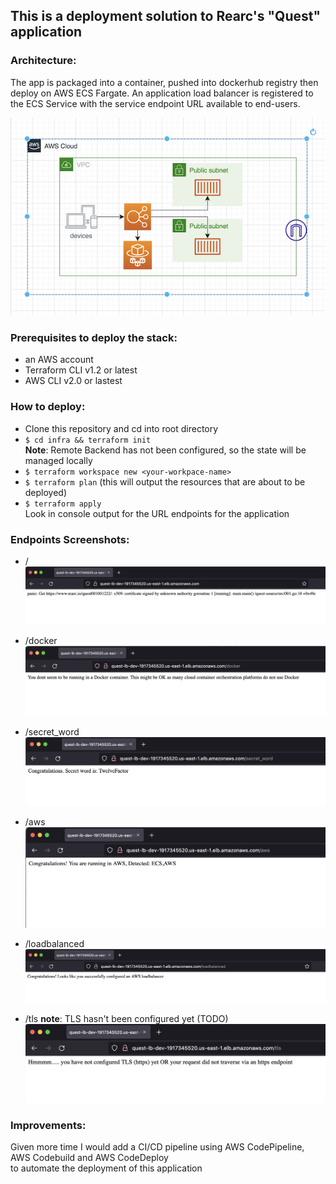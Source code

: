 ## This is a deployment solution to Rearc's "Quest" application

### Architecture:
 The app is packaged into a container, pushed into dockerhub registry then deploy on AWS ECS Fargate.
 An application load balancer is registered to the ECS Service with the service endpoint URL available to end-users.

![alt architecture](img/architecture.png)

### Prerequisites to deploy the stack:
 - an AWS account
 - Terraform CLI v1.2 or latest
 - AWS CLI v2.0 or lastest

### How to deploy:

 - Clone this repository and cd into root directory
 - `$ cd infra && terraform init` <br>
**Note**: Remote Backend has not been configured, so the state will be managed locally
 - `$ terraform workspace new <your-workpace-name>`
 - `$ terraform plan` (this will output the resources that are about to be deployed)
 - `$ terraform apply` <br>
    Look in console output for the URL endpoints for the application

### Endpoints Screenshots:

 - /
   ![alt index](img/index.png)
 - /docker
   ![alt docker](img/docker.png)
 - /secret_word
   ![alt secret_](img/secret_word.png)
 - /aws
   ![alt aws](img/aws.png) 

 - /loadbalanced
   ![alt lb](img/loadbalanced.png)
 - /tls
   **note**: TLS hasn't been configured yet (TODO)
   ![alt tls](img/tls.png)

### Improvements:

Given more time I would add a CI/CD pipeline using AWS CodePipeline, AWS Codebuild and AWS CodeDeploy <br>
to automate the deployment of this application